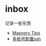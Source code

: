 # inbox
记录一些东西

- [Masnory Tips](/docs/2019-06-16-masnory-tips.md)
- [多账号配置ssh](/docs/2019-06-16-multiple-accounts-ssh.md)
